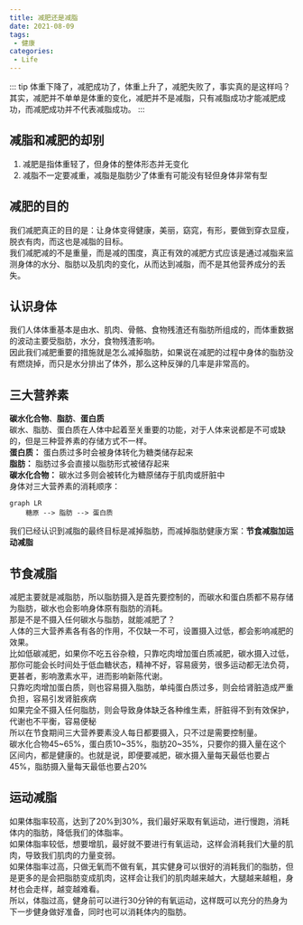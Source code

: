 ```yaml
---
title: 减肥还是减脂
date: 2021-08-09
tags:
 - 健康
categories:
 - Life
---
```

::: tip
体重下降了，减肥成功了，体重上升了，减肥失败了，事实真的是这样吗？其实，减肥并不单单是体重的变化，减肥并不是减脂，只有减脂成功才能减肥成功，而减肥成功并不代表减脂成功。
:::
## 减脂和减肥的却别
1. 减肥是指体重轻了，但身体的整体形态并无变化
2. 减脂不一定要减重，减脂是脂肪少了体重有可能没有轻但身体非常有型

## 减肥的目的
我们减肥真正的目的是：让身体变得健康，美丽，窈窕，有形，要做到穿衣显瘦，脱衣有肉，而这也是减脂的目标。</br>
我们减肥减的不是重量，而是减的围度，真正有效的减肥方式应该是通过减脂来监测身体的水分、脂肪以及肌肉的变化，从而达到减脂，而不是其他营养成分的丢失。
## 认识身体
我们人体体重基本是由水、肌肉、骨骼、食物残渣还有脂肪所组成的，而体重数据的波动主要受脂肪，水分，食物残渣影响。</br>
因此我们减肥重要的措施就是怎么减掉脂肪，如果说在减肥的过程中身体的脂肪没有燃烧掉，而只是水分排出了体外，那么这种反弹的几率是非常高的。
## 三大营养素
**碳水化合物**、**脂肪**、**蛋白质** </br>
碳水、脂肪、蛋白质在人体中起着至关重要的功能，对于人体来说都是不可或缺的，但是三种营养素的存储方式不一样。</br>
**蛋白质：** 蛋白质过多时会被身体转化为糖类储存起来</br>
**脂肪：** 脂肪过多会直接以脂肪形式被储存起来</br>
**碳水化合物：** 碳水过多则会被转化为糖原储存于肌肉或肝脏中</br>
身体对三大营养素的消耗顺序：
```mermaid
graph LR
    糖原 --> 脂肪 --> 蛋白质
```
我们已经认识到减脂的最终目标是减掉脂肪，而减掉脂肪健康方案：**节食减脂加运动减脂**</br>
## 节食减脂
减肥主要就是减脂肪，所以脂肪摄入是首先要控制的，而碳水和蛋白质都不易存储为脂肪，碳水也会影响身体原有脂肪的消耗。</br>
那是不是不摄入任何碳水与脂肪，就能减肥了？</br>
人体的三大营养素各有各的作用，不仅缺一不可，设置摄入过低，都会影响减肥的效果。</br>
比如低碳减肥，如果你不吃五谷杂粮，只靠吃肉增加蛋白质减肥，碳水摄入过低，那你可能会长时间处于低血糖状态，精神不好，容易疲劳，很多运动都无法负荷，更甚者，影响激素水平，进而影响新陈代谢。</br>
只靠吃肉增加蛋白质，则也容易摄入脂肪，单纯蛋白质过多，则会给肾脏造成严重负担，容易引发肾脏疾病</br>
如果完全不摄入任何脂肪，则会导致身体缺乏各种维生素，肝脏得不到有效保护，代谢也不平衡，容易便秘</br>
所以在节食期间三大营养要素没人每日都要摄入，只不过是需要控制量。</br>
碳水化合物45~65%，蛋白质10~35%，脂肪20~35%，只要你的摄入量在这个区间内，都是健康的。也就是说，即便要减肥，碳水摄入量每天最低也要占45%，脂肪摄入量每天最低也要占20%

## 运动减脂
如果体脂率较高，达到了20%到30%，我们最好采取有氧运动，进行慢跑，消耗体内的脂肪，降低我们的体脂率。</br>
如果体脂率较低，想要增肌，最好就不要进行有氧运动，这样会消耗我们大量的肌肉，导致我们肌肉的力量变弱。</br>
如果体脂率过高，只做无氧而不做有氧，其实健身可以很好的消耗我们的脂肪，但是更多的是会把脂肪变成肌肉，这样会让我们的肌肉越来越大，大腿越来越粗，身材也会走样，越变越难看。</br>
所以，体脂过高，健身前可以进行30分钟的有氧运动，这样既可以充分的热身为下一步健身做好准备，同时也可以消耗体内的脂肪。</br>


